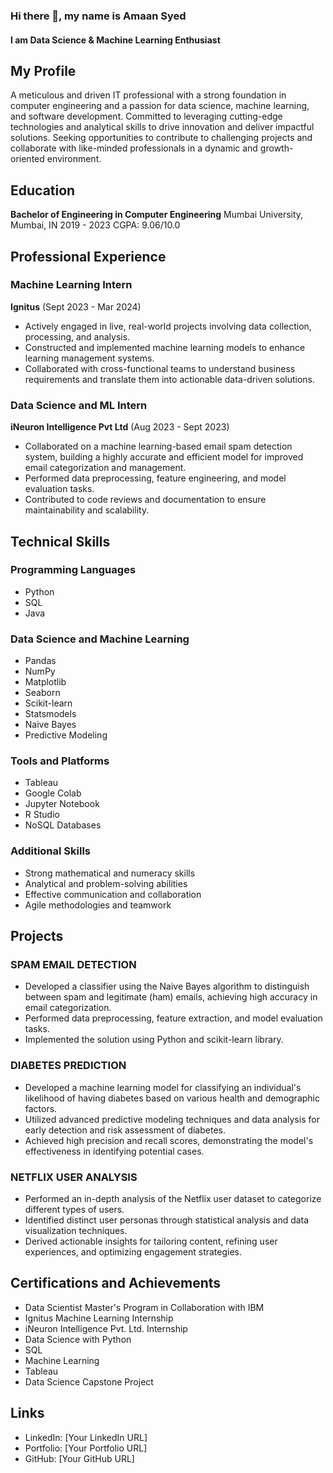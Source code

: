 ### Hi there 👋, my name is Amaan Syed
#### I am Data Science & Machine Learning Enthusiast

## My Profile

A meticulous and driven IT professional with a strong foundation in computer engineering and a passion for data science, machine learning, and software development. Committed to leveraging cutting-edge technologies and analytical skills to drive innovation and deliver impactful solutions. Seeking opportunities to contribute to challenging projects and collaborate with like-minded professionals in a dynamic and growth-oriented environment.

## Education

**Bachelor of Engineering in Computer Engineering**
Mumbai University, Mumbai, IN
2019 - 2023
CGPA: 9.06/10.0

## Professional Experience

### Machine Learning Intern
**Ignitus** (Sept 2023 - Mar 2024)
- Actively engaged in live, real-world projects involving data collection, processing, and analysis.
- Constructed and implemented machine learning models to enhance learning management systems.
- Collaborated with cross-functional teams to understand business requirements and translate them into actionable data-driven solutions.

### Data Science and ML Intern
**iNeuron Intelligence Pvt Ltd** (Aug 2023 - Sept 2023)
- Collaborated on a machine learning-based email spam detection system, building a highly accurate and efficient model for improved email categorization and management.
- Performed data preprocessing, feature engineering, and model evaluation tasks.
- Contributed to code reviews and documentation to ensure maintainability and scalability.

## Technical Skills

### Programming Languages
- Python
- SQL
- Java

### Data Science and Machine Learning
- Pandas
- NumPy
- Matplotlib
- Seaborn
- Scikit-learn
- Statsmodels
- Naive Bayes
- Predictive Modeling

### Tools and Platforms
- Tableau
- Google Colab
- Jupyter Notebook
- R Studio
- NoSQL Databases

### Additional Skills
- Strong mathematical and numeracy skills
- Analytical and problem-solving abilities
- Effective communication and collaboration
- Agile methodologies and teamwork

## Projects

### SPAM EMAIL DETECTION
- Developed a classifier using the Naive Bayes algorithm to distinguish between spam and legitimate (ham) emails, achieving high accuracy in email categorization.
- Performed data preprocessing, feature extraction, and model evaluation tasks.
- Implemented the solution using Python and scikit-learn library.

### DIABETES PREDICTION
- Developed a machine learning model for classifying an individual's likelihood of having diabetes based on various health and demographic factors.
- Utilized advanced predictive modeling techniques and data analysis for early detection and risk assessment of diabetes.
- Achieved high precision and recall scores, demonstrating the model's effectiveness in identifying potential cases.

### NETFLIX USER ANALYSIS
- Performed an in-depth analysis of the Netflix user dataset to categorize different types of users.
- Identified distinct user personas through statistical analysis and data visualization techniques.
- Derived actionable insights for tailoring content, refining user experiences, and optimizing engagement strategies.

## Certifications and Achievements

- Data Scientist Master's Program in Collaboration with IBM
- Ignitus Machine Learning Internship
- iNeuron Intelligence Pvt. Ltd. Internship
- Data Science with Python
- SQL
- Machine Learning
- Tableau
- Data Science Capstone Project

## Links

- LinkedIn: [Your LinkedIn URL]
- Portfolio: [Your Portfolio URL]
- GitHub: [Your GitHub URL]
<!--
**AmaanSyed110/AmaanSyed110** is a ✨ _special_ ✨ repository because its `README.md` (this file) appears on your GitHub profile.

Here are some ideas to get you started:

- 🔭 I’m currently working on ...
- 🌱 I’m currently learning ...
- 👯 I’m looking to collaborate on ...
- 🤔 I’m looking for help with ...
- 💬 Ask me about ...
- 📫 How to reach me: ...
- 😄 Pronouns: ...
- ⚡ Fun fact: ...
-->
